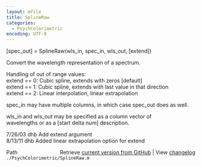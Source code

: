 ```yaml
---
layout: mfile
title: SplineRaw
categories:
  - PsychColorimetric
encoding: UTF-8
---
```


[spec\_out] = SplineRaw(wls\_in, spec\_in, wls\_out, [extend])  

Convert the wavelength representation of a spectrum.  

Handling of out of range values:  
  extend == 0: Cubic spline, extends with zeros [default]  
  extend == 1: Cubic spline, extends with last value in that direction  
  extend == 2: Linear interpolation, linear extrapolation  

spec\_in may have multiple columns, in which case spec\_out does as well.  

wls\_in and wls\_out may be specified as a column vector of  
wavelengths or as a [start delta num] description.  

7/26/03  dhb  Add extend argument  
8/13/11  dhb  Added linear extrapolation option for extend  


<div class="code_header" style="text-align:right;">
  <span style="float:left;">Path&nbsp;&nbsp;</span> <span class="counter">Retrieve <a href=
  "https://raw.github.com/Psychtoolbox-3/Psychtoolbox-3/beta/./PsychColorimetric/SplineRaw.m">current version from GitHub</a> | View <a href=
  "https://github.com/Psychtoolbox-3/Psychtoolbox-3/commits/beta/./PsychColorimetric/SplineRaw.m">changelog</a></span>
</div>
<div class="code">
  <code>./PsychColorimetric/SplineRaw.m</code>
</div>
